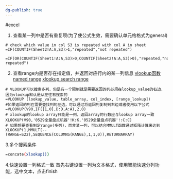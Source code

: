 ```yaml
---
dg-publish: true
---
```

#excel
1. 查看某一列中是否有重复项(为了使公式生效，需要确认单元格格式为general)
```excel
# check which value in col S3 is repeated with col A in sheet
=IF(COUNTIF(Sheet2!A:A,S3)>1,"repeated","not repeated")

=IF(OR(COUNTIF(Sheet1!A:A,S3)>0,COUNTIF(Sheet2!A:A,S3)>0),"repeated,"not repeated")
```
2. 查看range内是否存在指定值，并返回对应行内的某一列信息
[vlookup函数](https://zh-cn.extendoffice.com/excel/functions/excel-vlookup-function.html)
[named range](https://exceljet.net/glossary/named-range)
[xlookup search range](https://exceljet.net/formulas/xlookup-match-any-column)
```excel
# VLOOKUP可以搜索多列，但是有一个限制就是需要返回的列必须在lookup_value的右边，因为vlookup默认是从左往右搜索的
=VLOOKUP (lookup_value, table_array, col_index, [range_lookup])
#如果返回的列在需要查找列的左边，可以通过将返回列复制到右边或者使用以下公式
=VLOOKUP(V90,IF({1,0},D:D,A:A),2,0)
# xlookup的lookup array只能是一列，返回array的行数应与lookup array一致
XLOOKUP(V90,'0529全量盘点机器'!K:K,'0529全量盘点机器'!:C:C)
# 如果想要查看制定range(多列)，而非某一列，可以结合MMULT函数通过矩阵计算来达到
XLOOKUP(1,MMULT(--(RANGE=S22),SEQUENCE(COLUMNS(RANGE),1,1,0)),RETURNARRAY)
```


3.多个搜索条件
```bash
=concate(xlookup())
```
4.快速设置一列格式一致
首先右键设置一列为文本格式，使用智能快速分列功能，选中文本，点击finish